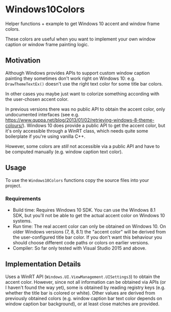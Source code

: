 # Windows10Colors
Helper functions + example to get Windows 10 accent and window frame colors.

These colors are useful when you want to implement your own window caption or window frame painting logic.

## Motivation
Although Windows provides APIs to support custom window caption painting they sometimes don't work right
on Windows 10: e.g. `DrawThemeTextEx()` doesn't use the right text color for some title bar colors.

In other cases you maybe just want to colorize something according with the user-chosen accent color.

In previous versions there was no public API to obtain the accent color, only undocumented interfaces
(see e.g. https://www.quppa.net/blog/2013/01/02/retrieving-windows-8-theme-colours/).
Windows 10 does provide a public API to get the accent color, but it's only accessible through a WinRT
class, which needs quite some boilerplate if you're using vanilla C++.

However, some colors are *still* not accessible via a public API and have to be computed manually (e.g.
window caption text color).

## Usage
To use the `Windows10Colors` functions copy the source files into your project.

### Requirements
* Build time: Requires Windows 10 SDK.
  You can use the Windows 8.1 SDK, but you'll not be able to get the actual accent color on Windows 10
  systems.
* Run time: The real accent color can only be obtained on Windows 10.
  On older Windows versions (7, 8, 8.1) the "accent color" will be derived from the
  user-configured title bar color.
  If you don't want this behaviour you should choose different code paths or colors on earlier versions.
* Compiler: So far only tested with Visual Studio 2015 and above.

## Implementation Details
Uses a WinRT API (`Windows.UI.ViewManagement.UISettings3`) to obtain the accent color. However, since
not all information can be obtained via APIs (or I haven't found the way yet), some is obtained by
reading registry keys (e.g. whether the title bar is colored or white). Other values are derived from
previously obtained colors (e.g. window caption bar text color depends on window caption bar background),
or at least close matches are provided.
